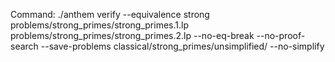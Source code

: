 Command: ./anthem verify --equivalence strong problems/strong_primes/strong_primes.1.lp problems/strong_primes/strong_primes.2.lp  --no-eq-break --no-proof-search --save-problems classical/strong_primes/unsimplified/ --no-simplify